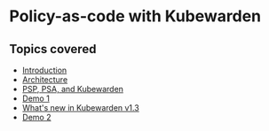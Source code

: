 # Policy-as-code with Kubewarden

## Topics covered

- [Introduction]()
- [Architecture]()
- [PSP, PSA, and Kubewarden]()
- [Demo 1]()
- [What's new in Kubewarden v1.3]()
- [Demo 2]()




